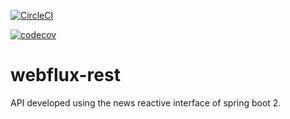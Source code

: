 [![CircleCI](https://circleci.com/gh/felipedsf/webflux-rest/tree/master.svg?style=svg)](https://circleci.com/gh/felipedsf/webflux-rest/tree/master)

[![codecov](https://codecov.io/gh/felipedsf/webflux-rest/branch/master/graph/badge.svg)](https://codecov.io/gh/felipedsf/webflux-rest)

# webflux-rest
API developed using the news reactive interface of spring boot 2. 
